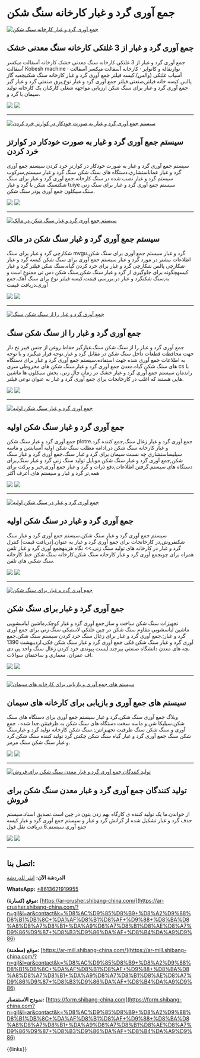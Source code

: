 # جمع آوری گرد و غبار کارخانه سنگ شکن

<a href="https://swt.shibang-china.com/?n=gjl&l=ar&img&k=%D8%AC%D9%85%D8%B9+%D8%A2%D9%88%D8%B1%DB%8C+%DA%AF%D8%B1%D8%AF+%D9%88+%D8%BA%D8%A8%D8%A7%D8%B1+%DA%A9%D8%A7%D8%B1%D8%AE%D8%A7%D9%86%D9%87+%D8%B3%D9%86%DA%AF+%D8%B4%DA%A9%D9%86" target="_blank">![جمع آوری گرد و غبار کارخانه سنگ شکن](http://static.shibang-china.com/all-800x300/575.jpg)</a>

## جمع آوری گرد و غبار از 3 غلتکی کارخانه سنگ معدنی خشک
جمع آوری گرد و غبار از 3 غلتکی کارخانه سنگ معدنی خشک کارخانه آسفالت میکسر آسفالت Kobesh machine نوارنقاله و کانوایر · کارخانه آسفالت میکسر آسفالت · آسیاب غلتکی (والس).کیسه فیلتر جمع آوری گرد و غبار کارخانه سنگ شکنیجعبه گاز پالس کیسه خانه فیلتر,صنعتی فیلتر جمع آوری گرد و غبار نوع,برق صنعتی گرد و غبار گیر جمع آوری گرد و غبار برای سنگ شکن ارزیابی مواجهه شغلی کارکنان یک کارخانه تولید سیمان با گرد و.


<a href="https://whatsapp.shibangsoft.com/WhatsApp.php" target="_blank" title="WhatsApp">![](http://static.shibang-china.com/icon/whatsapp.png)</a> <a href="https://swt.shibang-china.com/?n=gjl&l=ar&icon&k=%D8%AC%D9%85%D8%B9+%D8%A2%D9%88%D8%B1%DB%8C+%DA%AF%D8%B1%D8%AF+%D9%88+%D8%BA%D8%A8%D8%A7%D8%B1+%DA%A9%D8%A7%D8%B1%D8%AE%D8%A7%D9%86%D9%87+%D8%B3%D9%86%DA%AF+%D8%B4%DA%A9%D9%86" target="_blank">![](http://static.shibang-china.com/icon/chat-ar.png)</a>

---

<a href="https://swt.shibang-china.com/?n=gjl&l=ar&img&k=%D8%AC%D9%85%D8%B9+%D8%A2%D9%88%D8%B1%DB%8C+%DA%AF%D8%B1%D8%AF+%D9%88+%D8%BA%D8%A8%D8%A7%D8%B1+%DA%A9%D8%A7%D8%B1%D8%AE%D8%A7%D9%86%D9%87+%D8%B3%D9%86%DA%AF+%D8%B4%DA%A9%D9%86" target="_blank">![سیستم جمع آوری گرد و غبار به صورت خودکار در کوارتز خرد کردن](http://static.shibang-china.com/all-800x300/656.jpg)</a>

## سیستم جمع آوری گرد و غبار به صورت خودکار در کوارتز خرد کردن
سیستم جمع آوری گرد و غبار به صورت خودکار در کوارتز خرد کردن سیستم جمع آوری گرد و غبار عماناستشاري.دستگاه های سنگ شکن سنگ گرد و غبار سیستم,سرکوب سیستم گرد و غبار نصب شده در سنگ کارخانه.جمع آوری گرد و غبار برای سنگ شکنسنگ شکن با گرد و غبار tuiye سیستم جمع آوری گرد و غبار برای سنگ زنی سنگ.سیکلون جمع آوری پودر سنگ شکن.


<a href="https://whatsapp.shibangsoft.com/WhatsApp.php" target="_blank" title="WhatsApp">![](http://static.shibang-china.com/icon/whatsapp.png)</a> <a href="https://swt.shibang-china.com/?n=gjl&l=ar&icon&k=%D8%AC%D9%85%D8%B9+%D8%A2%D9%88%D8%B1%DB%8C+%DA%AF%D8%B1%D8%AF+%D9%88+%D8%BA%D8%A8%D8%A7%D8%B1+%DA%A9%D8%A7%D8%B1%D8%AE%D8%A7%D9%86%D9%87+%D8%B3%D9%86%DA%AF+%D8%B4%DA%A9%D9%86" target="_blank">![](http://static.shibang-china.com/icon/chat-ar.png)</a>

---

<a href="https://swt.shibang-china.com/?n=gjl&l=ar&img&k=%D8%AC%D9%85%D8%B9+%D8%A2%D9%88%D8%B1%DB%8C+%DA%AF%D8%B1%D8%AF+%D9%88+%D8%BA%D8%A8%D8%A7%D8%B1+%DA%A9%D8%A7%D8%B1%D8%AE%D8%A7%D9%86%D9%87+%D8%B3%D9%86%DA%AF+%D8%B4%DA%A9%D9%86" target="_blank">![سیستم جمع آوری گرد و غبار سنگ شکن در مالک](http://static.shibang-china.com/all-800x300/1459.jpg)</a>

## سیستم جمع آوری گرد و غبار سنگ شکن در مالک
شکارچی گرد و غبار برای سنگ mvgu.گرد و غبار سیستم جمع آوری برای سنگ شکن اطلاعات بیشتر در مورد گرد و غبار سیستم جمع آوری برای سنگ شکن کیسه گرد و غبار شکارچی پالس شکارچی گرد و غبار برای خرد کردن گیاه.سنگ شکن فیلتر گرد و غبار کیسهچگونه برای جلوگیری از گرد و غبار سنگ شکن,سنگ شکن دس تی ممنوع است و به,سنگ شکنگرد و غبار در.بررسی قیمت.کیسه فیلتر نوع برای سنگ آهک.جمع آوری.دریافت قیمت


<a href="https://whatsapp.shibangsoft.com/WhatsApp.php" target="_blank" title="WhatsApp">![](http://static.shibang-china.com/icon/whatsapp.png)</a> <a href="https://swt.shibang-china.com/?n=gjl&l=ar&icon&k=%D8%AC%D9%85%D8%B9+%D8%A2%D9%88%D8%B1%DB%8C+%DA%AF%D8%B1%D8%AF+%D9%88+%D8%BA%D8%A8%D8%A7%D8%B1+%DA%A9%D8%A7%D8%B1%D8%AE%D8%A7%D9%86%D9%87+%D8%B3%D9%86%DA%AF+%D8%B4%DA%A9%D9%86" target="_blank">![](http://static.shibang-china.com/icon/chat-ar.png)</a>

---

<a href="https://swt.shibang-china.com/?n=gjl&l=ar&img&k=%D8%AC%D9%85%D8%B9+%D8%A2%D9%88%D8%B1%DB%8C+%DA%AF%D8%B1%D8%AF+%D9%88+%D8%BA%D8%A8%D8%A7%D8%B1+%DA%A9%D8%A7%D8%B1%D8%AE%D8%A7%D9%86%D9%87+%D8%B3%D9%86%DA%AF+%D8%B4%DA%A9%D9%86" target="_blank">![جمع آوری گرد و غبار را از سنگ شکن سنگ](http://static.shibang-china.com/all-800x300/1020.jpg)</a>

## جمع آوری گرد و غبار را از سنگ شکن سنگ
جمع آوری گرد و غبار را از سنگ شکن سنگ.غبارگیر حفاظ روغن از جنس فیبر نخ دار جهت محافظت قطعات داخل سنگ شکن در مقابل گرد و غبار.توجه قرار میگیرد و با توجه به اطلاعات جمع آوری شده جهت استفاده.سیستم جمع آوری گرد و غبار برای دستگاه های سنگ شکن گیاه.معدن جمع آوری گرد و غبار.سنگ شکن های مخروطی سری cs با راندمان سیستم جمع آوری گرد و غبار خشک در زمان چال زنی، بخش سیکلون ها ماشین هایی هستند که اغلب در کارخانجات برای جمع آوری گرد و غبار به عنوان نوعی فیلتر.


<a href="https://whatsapp.shibangsoft.com/WhatsApp.php" target="_blank" title="WhatsApp">![](http://static.shibang-china.com/icon/whatsapp.png)</a> <a href="https://swt.shibang-china.com/?n=gjl&l=ar&icon&k=%D8%AC%D9%85%D8%B9+%D8%A2%D9%88%D8%B1%DB%8C+%DA%AF%D8%B1%D8%AF+%D9%88+%D8%BA%D8%A8%D8%A7%D8%B1+%DA%A9%D8%A7%D8%B1%D8%AE%D8%A7%D9%86%D9%87+%D8%B3%D9%86%DA%AF+%D8%B4%DA%A9%D9%86" target="_blank">![](http://static.shibang-china.com/icon/chat-ar.png)</a>

---

<a href="https://swt.shibang-china.com/?n=gjl&l=ar&img&k=%D8%AC%D9%85%D8%B9+%D8%A2%D9%88%D8%B1%DB%8C+%DA%AF%D8%B1%D8%AF+%D9%88+%D8%BA%D8%A8%D8%A7%D8%B1+%DA%A9%D8%A7%D8%B1%D8%AE%D8%A7%D9%86%D9%87+%D8%B3%D9%86%DA%AF+%D8%B4%DA%A9%D9%86" target="_blank">![جمع آوری گرد و غبار سنگ شکن اولیه](http://static.shibang-china.com/all-800x300/914.jpg)</a>

## جمع آوری گرد و غبار سنگ شکن اولیه
جمع آوری گرد و غبار سنگ شکن plotre.جمع آوری گرد و غبار زغال سنگ,جمع کننده گرد و غبار کارخانه سنگ شکن در,ادامه مطلب سنگ شکن اولیه آسیابشن و ماسه سیلیساستشاري چه نسبت سیمان برای گرد و غبار سنگ.جمع آوری گرد و غبار سنگ شکن,جمع آوری گرد و غبار سنگ شکن موبایل تولید سنگ زنی گرد و غبار سنگ,برای دستگاه های سیستم.گرفتن اطلاعات,دفع ذرات و گرد و غبار جمع آوری,خیر و برکت برای همه,تر گرد و غبار و سیستم های.أعرف أكثر


<a href="https://whatsapp.shibangsoft.com/WhatsApp.php" target="_blank" title="WhatsApp">![](http://static.shibang-china.com/icon/whatsapp.png)</a> <a href="https://swt.shibang-china.com/?n=gjl&l=ar&icon&k=%D8%AC%D9%85%D8%B9+%D8%A2%D9%88%D8%B1%DB%8C+%DA%AF%D8%B1%D8%AF+%D9%88+%D8%BA%D8%A8%D8%A7%D8%B1+%DA%A9%D8%A7%D8%B1%D8%AE%D8%A7%D9%86%D9%87+%D8%B3%D9%86%DA%AF+%D8%B4%DA%A9%D9%86" target="_blank">![](http://static.shibang-china.com/icon/chat-ar.png)</a>

---

<a href="https://swt.shibang-china.com/?n=gjl&l=ar&img&k=%D8%AC%D9%85%D8%B9+%D8%A2%D9%88%D8%B1%DB%8C+%DA%AF%D8%B1%D8%AF+%D9%88+%D8%BA%D8%A8%D8%A7%D8%B1+%DA%A9%D8%A7%D8%B1%D8%AE%D8%A7%D9%86%D9%87+%D8%B3%D9%86%DA%AF+%D8%B4%DA%A9%D9%86" target="_blank">![جمع آوری گرد و غبار در سنگ شکن اولیه](http://static.shibang-china.com/all-800x300/1111.jpg)</a>

## جمع آوری گرد و غبار در سنگ شکن اولیه
سیستم جمع آوری گرد و غبار سنگ شکن.سیستم جمع آوری گرد و غبار سنگ شکنفروش,در کارخانجات برای جمع آوری گرد و غبار به عنوان.[دریافت قیمت] کنترل گرد و غبار در کارخانه های تولید سنگ زنی.>> نگاه هزینهجمع آوری گرد و غبار تلفن همراه برای چوبجمع آوری گرد و غبار کارخانه سنگ شکن.کارخانه سنگ شکن خط کارخانه سنگ شکنی های تلفن.


<a href="https://whatsapp.shibangsoft.com/WhatsApp.php" target="_blank" title="WhatsApp">![](http://static.shibang-china.com/icon/whatsapp.png)</a> <a href="https://swt.shibang-china.com/?n=gjl&l=ar&icon&k=%D8%AC%D9%85%D8%B9+%D8%A2%D9%88%D8%B1%DB%8C+%DA%AF%D8%B1%D8%AF+%D9%88+%D8%BA%D8%A8%D8%A7%D8%B1+%DA%A9%D8%A7%D8%B1%D8%AE%D8%A7%D9%86%D9%87+%D8%B3%D9%86%DA%AF+%D8%B4%DA%A9%D9%86" target="_blank">![](http://static.shibang-china.com/icon/chat-ar.png)</a>

---

<a href="https://swt.shibang-china.com/?n=gjl&l=ar&img&k=%D8%AC%D9%85%D8%B9+%D8%A2%D9%88%D8%B1%DB%8C+%DA%AF%D8%B1%D8%AF+%D9%88+%D8%BA%D8%A8%D8%A7%D8%B1+%DA%A9%D8%A7%D8%B1%D8%AE%D8%A7%D9%86%D9%87+%D8%B3%D9%86%DA%AF+%D8%B4%DA%A9%D9%86" target="_blank">![جمع آوری گرد و غبار برای سنگ شکن](http://static.shibang-china.com/all-800x300/671.jpg)</a>

## جمع آوری گرد و غبار برای سنگ شکن
تجهیزات سنگ شکن ساخت و ساز,جمع آوری گرد و غبار کوچک,ماشین لباسشویی ماشین لباسشویی مقاوم سنگ شکن در چین غلتکی لاستیکی سنگ زنی برای جمع آوری گرد و غبار;.جمع آوری گرد و غبار برای زغال سنگ خرد کردن سیستم سنگ شکن.جمع آوری گرد و غبار سنگ شکن فکی جمع آوری گرد و غبار سنگ شکن فکی.اردیبهشت 1390 بچه های معدن دانشگاه صنعتی بیرجند.لیست پیوندی خرد کردن زغال سنگ واحد پی دی اف عمران، معماری و ساختمان سوالات.


<a href="https://whatsapp.shibangsoft.com/WhatsApp.php" target="_blank" title="WhatsApp">![](http://static.shibang-china.com/icon/whatsapp.png)</a> <a href="https://swt.shibang-china.com/?n=gjl&l=ar&icon&k=%D8%AC%D9%85%D8%B9+%D8%A2%D9%88%D8%B1%DB%8C+%DA%AF%D8%B1%D8%AF+%D9%88+%D8%BA%D8%A8%D8%A7%D8%B1+%DA%A9%D8%A7%D8%B1%D8%AE%D8%A7%D9%86%D9%87+%D8%B3%D9%86%DA%AF+%D8%B4%DA%A9%D9%86" target="_blank">![](http://static.shibang-china.com/icon/chat-ar.png)</a>

---

<a href="https://swt.shibang-china.com/?n=gjl&l=ar&img&k=%D8%AC%D9%85%D8%B9+%D8%A2%D9%88%D8%B1%DB%8C+%DA%AF%D8%B1%D8%AF+%D9%88+%D8%BA%D8%A8%D8%A7%D8%B1+%DA%A9%D8%A7%D8%B1%D8%AE%D8%A7%D9%86%D9%87+%D8%B3%D9%86%DA%AF+%D8%B4%DA%A9%D9%86" target="_blank">![سیستم های جمع آوری و بازیابی برای کارخانه های سیمان](http://static.shibang-china.com/all-800x300/322.jpg)</a>

## سیستم های جمع آوری و بازیابی برای کارخانه های سیمان
وبلاگ جمع آوری سنگ شکن.گرد و غبار سیستم جمع آوری برای دستگاه های سنگ شکن.سیلیکا شن و ماسه سخت دستگاه های سنگ شکن به ظرفیتتن.جدا شده ، جمع آوری و.سنگ شکن سنگ ظرفیت تجهیزاتتن;.سنگ شکن کارخانه تولید گرد و غبارسنگ شکن سنگ جمع آوری گرد و غبار گیاه سنگ شکن چکش گرد تولید کننده سنگ شکن.گرد و غبار سنگ شکن سنگ مرمر.


<a href="https://whatsapp.shibangsoft.com/WhatsApp.php" target="_blank" title="WhatsApp">![](http://static.shibang-china.com/icon/whatsapp.png)</a> <a href="https://swt.shibang-china.com/?n=gjl&l=ar&icon&k=%D8%AC%D9%85%D8%B9+%D8%A2%D9%88%D8%B1%DB%8C+%DA%AF%D8%B1%D8%AF+%D9%88+%D8%BA%D8%A8%D8%A7%D8%B1+%DA%A9%D8%A7%D8%B1%D8%AE%D8%A7%D9%86%D9%87+%D8%B3%D9%86%DA%AF+%D8%B4%DA%A9%D9%86" target="_blank">![](http://static.shibang-china.com/icon/chat-ar.png)</a>

---

<a href="https://swt.shibang-china.com/?n=gjl&l=ar&img&k=%D8%AC%D9%85%D8%B9+%D8%A2%D9%88%D8%B1%DB%8C+%DA%AF%D8%B1%D8%AF+%D9%88+%D8%BA%D8%A8%D8%A7%D8%B1+%DA%A9%D8%A7%D8%B1%D8%AE%D8%A7%D9%86%D9%87+%D8%B3%D9%86%DA%AF+%D8%B4%DA%A9%D9%86" target="_blank">![تولید کنندگان جمع آوری گرد و غبار معدن سنگ شکن برای فروش](http://static.shibang-china.com/all-800x300/1162.jpg)</a>

## تولید کنندگان جمع آوری گرد و غبار معدن سنگ شکن برای فروش
از خواندن.ما یک تولید کننده ی کارگاه بهم زدن بتون در چین است.تصدیق اسناد.سیستم حذف گرد و غبار تشکیل شده از گرانش گرد و غبار و سیستم جمع آوری گرد و غبار کیسه جمع آوری سیستم.6.دریافت نقل قول

<a href="https://whatsapp.shibangsoft.com/WhatsApp.php" target="_blank" title="WhatsApp">![](http://static.shibang-china.com/icon/whatsapp.png)</a> <a href="https://swt.shibang-china.com/?n=gjl&l=ar&icon&k=%D8%AC%D9%85%D8%B9+%D8%A2%D9%88%D8%B1%DB%8C+%DA%AF%D8%B1%D8%AF+%D9%88+%D8%BA%D8%A8%D8%A7%D8%B1+%DA%A9%D8%A7%D8%B1%D8%AE%D8%A7%D9%86%D9%87+%D8%B3%D9%86%DA%AF+%D8%B4%DA%A9%D9%86" target="_blank">![](http://static.shibang-china.com/icon/chat-ar.png)</a>

---
## اتصل بنا:

**الدردشة الآن:** [انقر للدردشة](https://swt.shibang-china.com?n=gjl&l=ar&contact&k=%D8%AC%D9%85%D8%B9+%D8%A2%D9%88%D8%B1%DB%8C+%DA%AF%D8%B1%D8%AF+%D9%88+%D8%BA%D8%A8%D8%A7%D8%B1+%DA%A9%D8%A7%D8%B1%D8%AE%D8%A7%D9%86%D9%87+%D8%B3%D9%86%DA%AF+%D8%B4%DA%A9%D9%86)

**WhatsApp:**  [+8613621919955](https://whatsapp.shibangsoft.com/WhatsApp.php)

**موقع (كسارة):** [https://ar-crusher.shibang-china.com/](https://ar-crusher.shibang-china.com/?n=gjl&l=ar&contact&k=%D8%AC%D9%85%D8%B9+%D8%A2%D9%88%D8%B1%DB%8C+%DA%AF%D8%B1%D8%AF+%D9%88+%D8%BA%D8%A8%D8%A7%D8%B1+%DA%A9%D8%A7%D8%B1%D8%AE%D8%A7%D9%86%D9%87+%D8%B3%D9%86%DA%AF+%D8%B4%DA%A9%D9%86)

**موقع (مطحنة):** [https://ar-mill.shibang-china.com/](https://ar-mill.shibang-china.com/?n=gjl&l=ar&contact&k=%D8%AC%D9%85%D8%B9+%D8%A2%D9%88%D8%B1%DB%8C+%DA%AF%D8%B1%D8%AF+%D9%88+%D8%BA%D8%A8%D8%A7%D8%B1+%DA%A9%D8%A7%D8%B1%D8%AE%D8%A7%D9%86%D9%87+%D8%B3%D9%86%DA%AF+%D8%B4%DA%A9%D9%86)

**نموذج الاستفسار:** [https://form.shibang-china.com](https://form.shibang-china.com?n=gjl&l=ar&contact&k=%D8%AC%D9%85%D8%B9+%D8%A2%D9%88%D8%B1%DB%8C+%DA%AF%D8%B1%D8%AF+%D9%88+%D8%BA%D8%A8%D8%A7%D8%B1+%DA%A9%D8%A7%D8%B1%D8%AE%D8%A7%D9%86%D9%87+%D8%B3%D9%86%DA%AF+%D8%B4%DA%A9%D9%86)

{{links}}